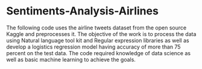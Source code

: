 # Sentiments-Analysis-Airlines
The following code uses the airline tweets dataset from the open source Kaggle and preprocesses it.  The objective of the work is to process the data using Natural language tool kit and  Regular expression libraries as well as develop a logistics regression model having accuracy of more than  75 percent on the test data. The code required knowledge of data science as well as basic machine learning to achieve the goals.


